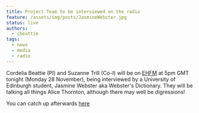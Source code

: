 ```yaml
---
title: Project Team to be interviewed on the radio
feature: /assets/img/posts/JasmineWebster.jpg
status: live
authors:
  - cbeattie
tags:
  - news
  - media
  - radio
---
```


Cordelia Beattie (PI) and Suzanne Trill (Co-I) will be on [EHFM](https://www.ehfm.live/) at 5pm GMT tonight (Monday 28 November), being interviewed by a University of Edinburgh student, Jasmine Webster aka Webster's Dictionary. They will be talking all things Alice Thornton, although there may well be digressions!

You can catch up afterwards [here](https://www.mixcloud.com/jasmine-webster2/entry-16-alice-thornton/)
